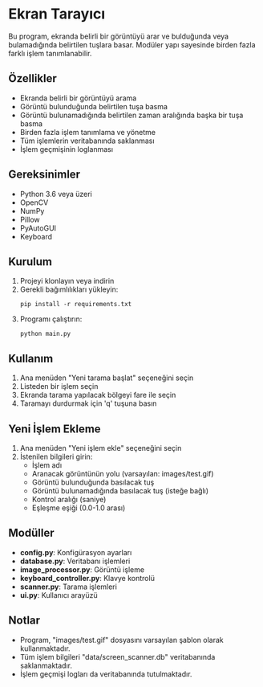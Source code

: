 # Ekran Tarayıcı

Bu program, ekranda belirli bir görüntüyü arar ve bulduğunda veya bulamadığında belirtilen tuşlara basar. Modüler yapı sayesinde birden fazla farklı işlem tanımlanabilir.

## Özellikler

- Ekranda belirli bir görüntüyü arama
- Görüntü bulunduğunda belirtilen tuşa basma
- Görüntü bulunamadığında belirtilen zaman aralığında başka bir tuşa basma
- Birden fazla işlem tanımlama ve yönetme
- Tüm işlemlerin veritabanında saklanması
- İşlem geçmişinin loglanması

## Gereksinimler

- Python 3.6 veya üzeri
- OpenCV
- NumPy
- Pillow
- PyAutoGUI
- Keyboard

## Kurulum

1. Projeyi klonlayın veya indirin
2. Gerekli bağımlılıkları yükleyin:
   ```
   pip install -r requirements.txt
   ```
3. Programı çalıştırın:
   ```
   python main.py
   ```

## Kullanım

1. Ana menüden "Yeni tarama başlat" seçeneğini seçin
2. Listeden bir işlem seçin
3. Ekranda tarama yapılacak bölgeyi fare ile seçin
4. Taramayı durdurmak için 'q' tuşuna basın

## Yeni İşlem Ekleme

1. Ana menüden "Yeni işlem ekle" seçeneğini seçin
2. İstenilen bilgileri girin:
   - İşlem adı
   - Aranacak görüntünün yolu (varsayılan: images/test.gif)
   - Görüntü bulunduğunda basılacak tuş
   - Görüntü bulunamadığında basılacak tuş (isteğe bağlı)
   - Kontrol aralığı (saniye)
   - Eşleşme eşiği (0.0-1.0 arası)

## Modüller

- **config.py**: Konfigürasyon ayarları
- **database.py**: Veritabanı işlemleri
- **image_processor.py**: Görüntü işleme
- **keyboard_controller.py**: Klavye kontrolü
- **scanner.py**: Tarama işlemleri
- **ui.py**: Kullanıcı arayüzü

## Notlar

- Program, "images/test.gif" dosyasını varsayılan şablon olarak kullanmaktadır.
- Tüm işlem bilgileri "data/screen_scanner.db" veritabanında saklanmaktadır.
- İşlem geçmişi logları da veritabanında tutulmaktadır. 